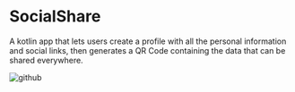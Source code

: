 # SocialShare
A kotlin app that lets users create a profile with all the personal information and social links, then generates a QR Code containing the data that can be shared everywhere.


![github](https://user-images.githubusercontent.com/50977094/149637896-da7bdeb7-43d5-4049-b569-b97050d25b62.png)
